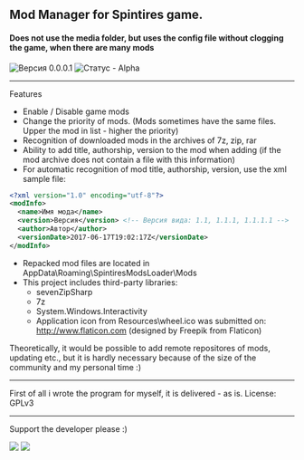 ﻿## Mod Manager for Spintires game.
#### Does not use the media folder, but uses the config file without clogging the game, when there are many mods

![Версия 0.0.0.1](https://img.shields.io/badge/Version-0.0.0.1-green.svg)
![Статус - Alpha](https://img.shields.io/badge/Status-Alpha-yellow.svg)

---

Features
* Enable / Disable game mods
* Change the priority of mods. (Mods sometimes have the same files. Upper the mod in list - higher the priority)
* Recognition of downloaded mods in the archives of 7z, zip, rar
* Ability to add title, authorship, version to the mod when adding (if the mod archive does not contain a file with this information)
* For automatic recognition of mod title, authorship, version, use the xml sample file:
```xml
<?xml version="1.0" encoding="utf-8"?>
<modInfo>
  <name>Имя мода</name>
  <version>Версия</version> <!-- Версия вида: 1.1, 1.1.1, 1.1.1.1 -->
  <author>Автор</author>
  <versionDate>2017-06-17T19:02:17Z</versionDate>
</modInfo>
```

  * Repacked mod files are located in AppData\Roaming\SpintiresModsLoader\Mods
  * This project includes third-party libraries: 
    * sevenZipSharp
    * 7z
    * System.Windows.Interactivity
    * Application icon from Resources\wheel.ico was submitted on: http://www.flaticon.com (designed by Freepik from Flaticon)


Theoretically, it would be possible to add remote repositores of mods, updating etc., but it is hardly necessary because of the size of the community and my personal time :)

---

First of all i wrote the program for myself, it is delivered - as is. License: GPLv3

---
Support the developer please :)

[<img src="https://img.shields.io/badge/donate-Paypal-blue.svg">](https://www.paypal.com/cgi-bin/webscr?cmd=_s-xclick&hosted_button_id=QFPDXQMZGMHKA)
[<img src="https://img.shields.io/badge/donate-Yandex-orange.svg">](http://yasobe.ru/na/likemute)